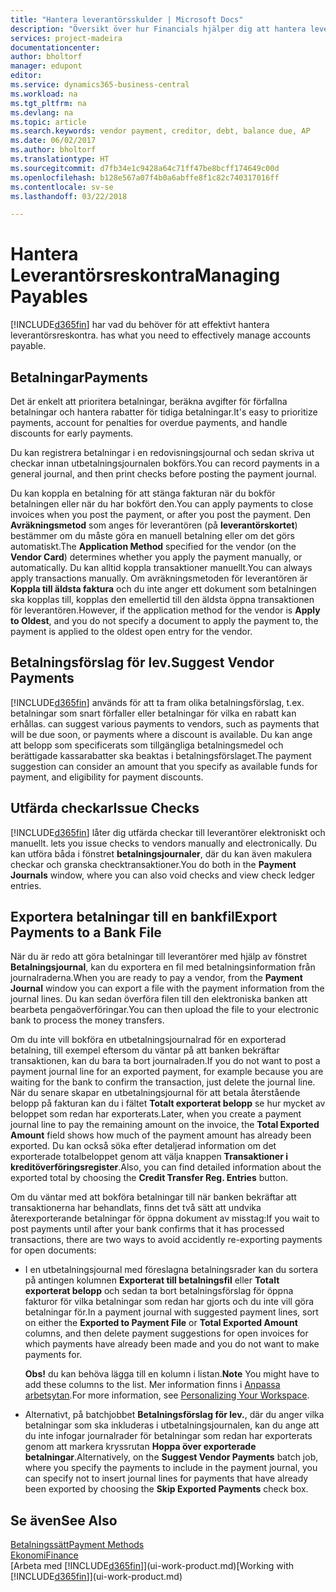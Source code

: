 ```yaml
---
title: "Hantera leverantörsskulder | Microsoft Docs"
description: "Översikt över hur Financials hjälper dig att hantera leverantörsreskontra (AP), inklusive leverantörsbetalningar fordringsägare, skulder, och förfallen betalning."
services: project-madeira
documentationcenter: 
author: bholtorf
manager: edupont
editor: 
ms.service: dynamics365-business-central
ms.workload: na
ms.tgt_pltfrm: na
ms.devlang: na
ms.topic: article
ms.search.keywords: vendor payment, creditor, debt, balance due, AP
ms.date: 06/02/2017
ms.author: bholtorf
ms.translationtype: HT
ms.sourcegitcommit: d7fb34e1c9428a64c71ff47be8bcff174649c00d
ms.openlocfilehash: b128e567a07f4b0a6abffe8f1c82c740317016ff
ms.contentlocale: sv-se
ms.lasthandoff: 03/22/2018

---
```

# <a name="managing-payables"></a><span data-ttu-id="6dc26-103">Hantera Leverantörsreskontra</span><span class="sxs-lookup"><span data-stu-id="6dc26-103">Managing Payables</span></span>
[!INCLUDE[d365fin](includes/d365fin_md.md)]<span data-ttu-id="6dc26-104"> har vad du behöver för att effektivt hantera leverantörsreskontra.</span><span class="sxs-lookup"><span data-stu-id="6dc26-104"> has what you need to effectively manage accounts payable.</span></span>  

## <a name="payments"></a><span data-ttu-id="6dc26-105">Betalningar</span><span class="sxs-lookup"><span data-stu-id="6dc26-105">Payments</span></span>
<span data-ttu-id="6dc26-106">Det är enkelt att prioritera betalningar, beräkna avgifter för förfallna betalningar och hantera rabatter för tidiga betalningar.</span><span class="sxs-lookup"><span data-stu-id="6dc26-106">It's easy to prioritize payments, account for penalties for overdue payments, and handle discounts for early payments.</span></span>

<span data-ttu-id="6dc26-107">Du kan registrera betalningar i en redovisningsjournal och sedan skriva ut checkar innan utbetalningsjournalen bokförs.</span><span class="sxs-lookup"><span data-stu-id="6dc26-107">You can record payments in a general journal, and then print checks before posting the payment journal.</span></span>

<span data-ttu-id="6dc26-108">Du kan koppla en betalning för att stänga fakturan när du bokför betalningen eller när du har bokfört den.</span><span class="sxs-lookup"><span data-stu-id="6dc26-108">You can apply payments to close invoices when you post the payment, or after you post the payment.</span></span> <span data-ttu-id="6dc26-109">Den **Avräkningsmetod** som anges för leverantören (på **leverantörskortet**) bestämmer om du måste göra en manuell betalning eller om det görs automatiskt.</span><span class="sxs-lookup"><span data-stu-id="6dc26-109">The **Application Method** specified for the vendor (on the **Vendor Card**) determines whether you apply the payment manually, or automatically.</span></span> <span data-ttu-id="6dc26-110">Du kan alltid koppla transaktioner manuellt.</span><span class="sxs-lookup"><span data-stu-id="6dc26-110">You can always apply transactions manually.</span></span> <span data-ttu-id="6dc26-111">Om avräkningsmetoden för leverantören är **Koppla till äldsta faktura** och du inte anger ett dokument som betalningen ska kopplas till, kopplas den emellertid till den äldsta öppna transaktionen för leverantören.</span><span class="sxs-lookup"><span data-stu-id="6dc26-111">However, if the application method for the vendor is **Apply to Oldest**, and you do not specify a document to apply the payment to, the payment is applied to the oldest open entry for the vendor.</span></span>

## <a name="suggest-vendor-payments"></a><span data-ttu-id="6dc26-112">Betalningsförslag för lev.</span><span class="sxs-lookup"><span data-stu-id="6dc26-112">Suggest Vendor Payments</span></span>
[!INCLUDE[d365fin](includes/d365fin_md.md)]<span data-ttu-id="6dc26-113"> används för att ta fram olika betalningsförslag, t.ex. betalningar som snart förfaller eller betalningar för vilka en rabatt kan erhållas.</span><span class="sxs-lookup"><span data-stu-id="6dc26-113"> can suggest various payments to vendors, such as payments that will be due soon, or payments where a discount is available.</span></span> <span data-ttu-id="6dc26-114">Du kan ange att belopp som specificerats som tillgängliga betalningsmedel och berättigade kassarabatter ska beaktas i betalningsförslaget.</span><span class="sxs-lookup"><span data-stu-id="6dc26-114">The payment suggestion can consider an amount that you specify as available funds for payment, and eligibility for payment discounts.</span></span>

## <a name="issue-checks"></a><span data-ttu-id="6dc26-115">Utfärda checkar</span><span class="sxs-lookup"><span data-stu-id="6dc26-115">Issue Checks</span></span>
[!INCLUDE[d365fin](includes/d365fin_md.md)]<span data-ttu-id="6dc26-116"> låter dig utfärda checkar till leverantörer elektroniskt och manuellt.</span><span class="sxs-lookup"><span data-stu-id="6dc26-116"> lets you issue checks to vendors manually and electronically.</span></span> <span data-ttu-id="6dc26-117">Du kan utföra båda i fönstret **betalningsjournaler**, där du kan även makulera checkar och granska checktransaktioner.</span><span class="sxs-lookup"><span data-stu-id="6dc26-117">You do both in the **Payment Journals** window, where you can also void checks and view check ledger entries.</span></span>

## <a name="export-payments-to-a-bank-file"></a><span data-ttu-id="6dc26-118">Exportera betalningar till en bankfil</span><span class="sxs-lookup"><span data-stu-id="6dc26-118">Export Payments to a Bank File</span></span>
<span data-ttu-id="6dc26-119">När du är redo att göra betalningar till leverantörer med hjälp av fönstret **Betalningsjournal**, kan du exportera en fil med betalningsinformation från journalraderna.</span><span class="sxs-lookup"><span data-stu-id="6dc26-119">When you are ready to pay a vendor, from the **Payment Journal** window you can export a file with the payment information from the journal lines.</span></span> <span data-ttu-id="6dc26-120">Du kan sedan överföra filen till den elektroniska banken att bearbeta pengaöverföringar.</span><span class="sxs-lookup"><span data-stu-id="6dc26-120">You can then upload the file to your electronic bank to process the money transfers.</span></span>

<span data-ttu-id="6dc26-121">Om du inte vill bokföra en utbetalningsjournalrad för en exporterad betalning, till exempel eftersom du väntar på att banken bekräftar transaktionen, kan du bara ta bort journalraden.</span><span class="sxs-lookup"><span data-stu-id="6dc26-121">If you do not want to post a payment journal line for an exported payment, for example because you are waiting for the bank to confirm the transaction, just delete the journal line.</span></span> <span data-ttu-id="6dc26-122">När du senare skapar en utbetalningsjournal för att betala återstående belopp på fakturan kan du i fältet **Totalt exporterat belopp** se hur mycket av beloppet som redan har exporterats.</span><span class="sxs-lookup"><span data-stu-id="6dc26-122">Later, when you create a payment journal line to pay the remaining amount on the invoice, the **Total Exported Amount** field shows how much of the payment amount has already been exported.</span></span> <span data-ttu-id="6dc26-123">Du kan också söka efter detaljerad information om det exporterade totalbeloppet genom att välja knappen **Transaktioner i kreditöverföringsregister**.</span><span class="sxs-lookup"><span data-stu-id="6dc26-123">Also, you can find detailed information about the exported total by choosing the **Credit Transfer Reg. Entries** button.</span></span>

<span data-ttu-id="6dc26-124">Om du väntar med att bokföra betalningar till när banken bekräftar att transaktionerna har behandlats, finns det två sätt att undvika återexporterande betalningar för öppna dokument av misstag:</span><span class="sxs-lookup"><span data-stu-id="6dc26-124">If you wait to post payments until after your bank confirms that it has processed transactions, there are two ways to avoid accidently re-exporting payments for open documents:</span></span>  

* <span data-ttu-id="6dc26-125">I en utbetalningsjournal med föreslagna betalningsrader kan du sortera på antingen kolumnen **Exporterat till betalningsfil** eller **Totalt exporterat belopp** och sedan ta bort betalningsförslag för öppna fakturor för vilka betalningar som redan har gjorts och du inte vill göra betalningar för.</span><span class="sxs-lookup"><span data-stu-id="6dc26-125">In a payment journal with suggested payment lines, sort on either the **Exported to Payment File** or **Total Exported Amount** columns, and then delete payment suggestions for open invoices for which payments have already been made and you do not want to make payments for.</span></span>

    <span data-ttu-id="6dc26-126">**Obs!** du kan behöva lägga till en kolumn i listan.</span><span class="sxs-lookup"><span data-stu-id="6dc26-126">**Note** You might have to add these columns to the list.</span></span> <span data-ttu-id="6dc26-127">Mer information finns i [Anpassa arbetsytan](ui-personalization-user.md).</span><span class="sxs-lookup"><span data-stu-id="6dc26-127">For more information, see [Personalizing Your Workspace](ui-personalization-user.md).</span></span>  
* <span data-ttu-id="6dc26-128">Alternativt, på batchjobbet **Betalningsförslag för lev.**, där du anger vilka betalningar som ska inkluderas i utbetalningsjournalen, kan du ange att du inte infogar journalrader för betalningar som redan har exporterats genom att markera kryssrutan **Hoppa över exporterade betalningar**.</span><span class="sxs-lookup"><span data-stu-id="6dc26-128">Alternatively, on the **Suggest Vendor Payments** batch job, where you specify the payments to include in the payment journal, you can specify not to insert journal lines for payments that have already been exported by choosing the **Skip Exported Payments** check box.</span></span>

## <a name="see-also"></a><span data-ttu-id="6dc26-129">Se även</span><span class="sxs-lookup"><span data-stu-id="6dc26-129">See Also</span></span>
[<span data-ttu-id="6dc26-130">Betalningssätt</span><span class="sxs-lookup"><span data-stu-id="6dc26-130">Payment Methods</span></span>](finance-payment-methods.md)  
[<span data-ttu-id="6dc26-131">Ekonomi</span><span class="sxs-lookup"><span data-stu-id="6dc26-131">Finance</span></span>](finance.md)  
<span data-ttu-id="6dc26-132">[Arbeta med [!INCLUDE[d365fin](includes/d365fin_md.md)]](ui-work-product.md)</span><span class="sxs-lookup"><span data-stu-id="6dc26-132">[Working with [!INCLUDE[d365fin](includes/d365fin_md.md)]](ui-work-product.md)</span></span>

